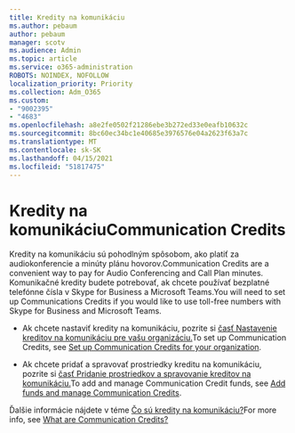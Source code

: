 ```yaml
---
title: Kredity na komunikáciu
ms.author: pebaum
author: pebaum
manager: scotv
ms.audience: Admin
ms.topic: article
ms.service: o365-administration
ROBOTS: NOINDEX, NOFOLLOW
localization_priority: Priority
ms.collection: Adm_O365
ms.custom:
- "9002395"
- "4683"
ms.openlocfilehash: a8e2fe0502f21286ebe3b272ed33e0eafb10632c
ms.sourcegitcommit: 8bc60ec34bc1e40685e3976576e04a2623f63a7c
ms.translationtype: MT
ms.contentlocale: sk-SK
ms.lasthandoff: 04/15/2021
ms.locfileid: "51817475"
---
```

# <a name="communication-credits"></a><span data-ttu-id="e9865-102">Kredity na komunikáciu</span><span class="sxs-lookup"><span data-stu-id="e9865-102">Communication Credits</span></span>

<span data-ttu-id="e9865-103">Kredity na komunikáciu sú pohodlným spôsobom, ako platiť za audiokonferencie a minúty plánu hovorov.</span><span class="sxs-lookup"><span data-stu-id="e9865-103">Communication Credits are a convenient way to pay for Audio Conferencing and Call Plan minutes.</span></span> <span data-ttu-id="e9865-104">Komunikačné kredity budete potrebovať, ak chcete používať bezplatné telefónne čísla v Skype for Business a Microsoft Teams.</span><span class="sxs-lookup"><span data-stu-id="e9865-104">You will need to set up Communications Credits if you would like to use toll-free numbers with Skype for Business and Microsoft Teams.</span></span>

- <span data-ttu-id="e9865-105">Ak chcete nastaviť kredity na komunikáciu, pozrite si [časť Nastavenie kreditov na komunikáciu pre vašu organizáciu.](https://docs.microsoft.com/microsoftteams/set-up-communications-credits-for-your-organization)</span><span class="sxs-lookup"><span data-stu-id="e9865-105">To set up Communication Credits, see [Set up Communication Credits for your organization](https://docs.microsoft.com/microsoftteams/set-up-communications-credits-for-your-organization).</span></span> 

- <span data-ttu-id="e9865-106">Ak chcete pridať a spravovať prostriedky kreditu na komunikáciu, pozrite si [časť Pridanie prostriedkov a spravovanie kreditov na komunikáciu.](https://docs.microsoft.com/microsoftteams/add-funds-and-manage-communications-credits)</span><span class="sxs-lookup"><span data-stu-id="e9865-106">To add and manage Communication Credit funds, see [Add funds and manage Communication Credits](https://docs.microsoft.com/microsoftteams/add-funds-and-manage-communications-credits).</span></span> 

<span data-ttu-id="e9865-107">Ďalšie informácie nájdete v téme [Čo sú kredity na komunikáciu?](https://docs.microsoft.com/microsoftteams/what-are-communications-credits)</span><span class="sxs-lookup"><span data-stu-id="e9865-107">For more info, see [What are Communication Credits?](https://docs.microsoft.com/microsoftteams/what-are-communications-credits)</span></span>
